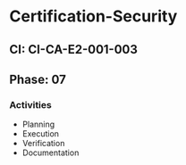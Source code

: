 # Certification-Security

## CI: CI-CA-E2-001-003
## Phase: 07

### Activities
- Planning
- Execution
- Verification
- Documentation

